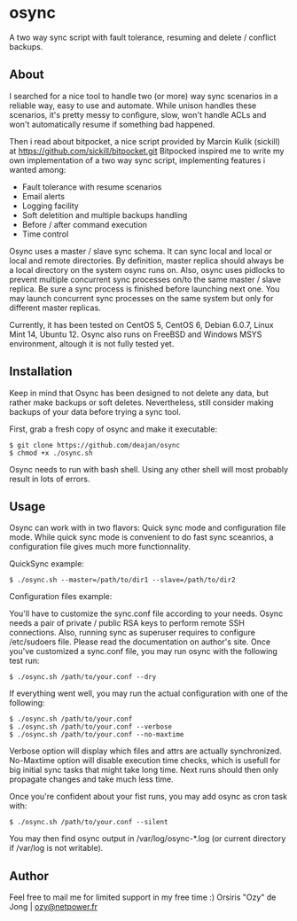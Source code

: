 osync
=====

A two way sync script with fault tolerance, resuming and delete / conflict backups.

## About

I searched for a nice tool to handle two (or more) way sync scenarios in a reliable way, easy to use and automate.
While unison handles these scenarios, it's pretty messy to configure, slow, won't handle ACLs and won't automatically resume if something bad happened.

Then i read about bitpocket, a nice script provided by Marcin Kulik (sickill) at https://github.com/sickill/bitpocket.git
Bitpocked inspired me to write my own implementation of a two way sync script, implementing features i wanted among:
	
- Fault tolerance with resume scenarios
- Email alerts
- Logging facility
- Soft deletition and multiple backups handling
- Before / after command execution
- Time control

Osync uses a master / slave sync schema. It can sync local and local or local and remote directories. By definition, master replica should always be a local directory on the system osync runs on.
Also, osync uses pidlocks to prevent multiple concurrent sync processes on/to the same master / slave replica. Be sure a sync process is finished before launching next one.
You may launch concurrent sync processes on the same system but only for different master replicas.

Currently, it has been tested on CentOS 5, CentOS 6, Debian 6.0.7, Linux Mint 14, Ubuntu 12.
Osync also runs on FreeBSD and Windows MSYS environment, altough it is not fully tested yet.

## Installation

Keep in mind that Osync has been designed to not delete any data, but rather make backups or soft deletes.
Nevertheless, still consider making backups of your data before trying a sync tool.

First, grab a fresh copy of osync and make it executable:

	$ git clone https://github.com/deajan/osync
	$ chmod +x ./osync.sh

Osync needs to run with bash shell. Using any other shell will most probably result in lots of errors.

## Usage

Osync can work with in two flavors: Quick sync mode and configuration file mode.
While quick sync mode is convenient to do fast sync sceanrios, a configuration file gives much more functionnality.

QuickSync example:

	$ ./osync.sh --master=/path/to/dir1 --slave=/path/to/dir2

Configuration files example:

You'll have to customize the sync.conf file according to your needs.
Osync needs a pair of private / public RSA keys to perform remote SSH connections.
Also, running sync as superuser requires to configure /etc/sudoers file.
Please read the documentation on author's site.
Once you've customized a sync.conf file, you may run osync with the following test run:

	$ ./osync.sh /path/to/your.conf --dry

If everything went well, you may run the actual configuration with one of the following:

	$ ./osync.sh /path/to/your.conf
	$ ./osync.sh /path/to/your.conf --verbose
	$ ./osync.sh /path/to/your.conf --no-maxtime

Verbose option will display which files and attrs are actually synchronized.
No-Maxtime option will disable execution time checks, which is usefull for big initial sync tasks that might take long time. Next runs should then only propagate changes and take much less time.

Once you're confident about your fist runs, you may add osync as cron task with:

	$ ./osync.sh /path/to/your.conf --silent

You may then find osync output in /var/log/osync-*.log (or current directory if /var/log is not writable).

## Author

Feel free to mail me for limited support in my free time :)
Orsiris "Ozy" de Jong | ozy@netpower.fr
